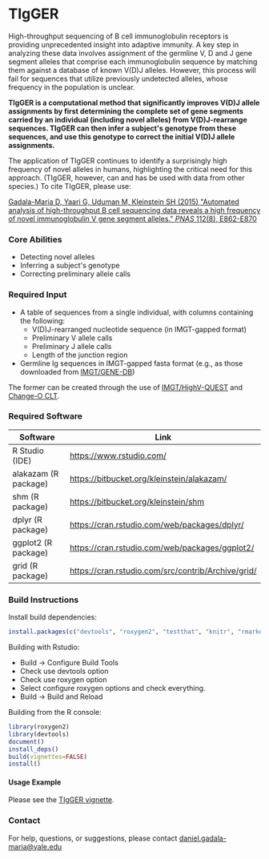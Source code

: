 # TIgGER #

High-throughput sequencing of B cell immunoglobulin receptors is providing unprecedented insight into adaptive immunity. A key step in analyzing these data involves assignment of the germline V, D and J gene segment alleles that comprise each immunoglobulin sequence by matching them against a database of known V(D)J alleles. However, this process will fail for sequences that utilize previously undetected alleles, whose frequency in the population is unclear.

**TIgGER is a computational method that significantly improves V(D)J allele assignments by first determining the complete set of gene segments carried by an individual (including novel alleles) from V(D)J-rearrange sequences. TIgGER can then infer a subject's genotype from these sequences, and use this genotype to correct the initial V(D)J allele assignments.**

The application of TIgGER continues to identify a surprisingly high frequency of novel alleles in humans, highlighting the critical need for this approach. (TIgGER, however, can and has be used with data from other species.) To cite TIgGER, please use:

[Gadala-Maria D, Yaari G, Uduman M, Kleinstein SH (2015) "Automated analysis of high-throughput B cell sequencing data reveals a high frequency of novel immunoglobulin V gene segment alleles." *PNAS* 112(8), E862-E870](http://www.pnas.org/content/112/8/E862.abstract)

### Core Abilities ###
* Detecting novel alleles
* Inferring a subject's genotype
* Correcting preliminary allele calls

### Required Input ###
* A table of sequences from a single individual, with columns containing the following:
    * V(D)J-rearranged nucleotide sequence (in IMGT-gapped format)
    * Preliminary V allele calls
    * Preliminary J allele calls
    * Length of the junction region
* Germline Ig sequences in IMGT-gapped fasta format (e.g., as those downloaded from [IMGT/GENE-DB](http://www.imgt.org/genedb/))

The former can be created through the use of [IMGT/HighV-QUEST](http://www.imgt.org/) and [Change-O CLT](http://clip.med.yale.edu/changeo/download.php).

### Required Software ###

Software             | Link
---------------------|-------------------------------------------
R Studio (IDE)       | https://www.rstudio.com/
alakazam (R package) | https://bitbucket.org/kleinstein/alakazam/
shm (R package)      | https://bitbucket.org/kleinstein/shm
dplyr (R package)    | https://cran.rstudio.com/web/packages/dplyr/
ggplot2 (R package)  | https://cran.rstudio.com/web/packages/ggplot2/
grid (R package)     | https://cran.rstudio.com/src/contrib/Archive/grid/

### Build Instructions ###

Install build dependencies:
```R
install.packages(c("devtools", "roxygen2", "testthat", "knitr", "rmarkdown"))
```

Building with Rstudio:

-  Build -> Configure Build Tools
-  Check use devtools option
-  Check use roxygen option
-  Select configure roxygen options and check everything.
-  Build -> Build and Reload

Building from the R console:

```R
library(roxygen2)
library(devtools)
document()
install_deps()
build(vignettes=FALSE)
install()
```

#### Usage Example ####
Please see the [TIgGER vignette](http://clip.med.yale.edu/tigger/Tigger-Vignette.pdf).

### Contact ###

For help, questions, or suggestions, please contact [daniel.gadala-maria@yale.edu](daniel.gadala-maria@yale.edu)